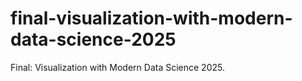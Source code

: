 # final-visualization-with-modern-data-science-2025
Final: Visualization with Modern Data Science 2025.
